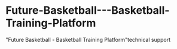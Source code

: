 # Future-Basketball---Basketball-Training-Platform
"Future Basketball - Basketball Training Platform"technical support
